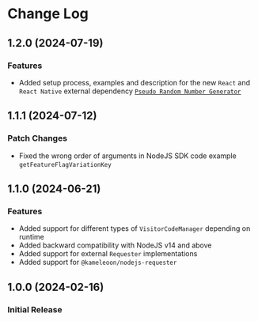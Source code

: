 # Change Log

## 1.2.0 (2024-07-19)

### Features

- Added setup process, examples and description for the new `React` and `React Native` external dependency [`Pseudo Random Number Generator`](https://developers.kameleoon.com/feature-management-and-experimentation/web-sdks/react-js-sdk#pseudo-random-number-generator)

## 1.1.1 (2024-07-12)

### Patch Changes

- Fixed the wrong order of arguments in NodeJS SDK code example `getFeatureFlagVariationKey`

## 1.1.0 (2024-06-21)

### Features

- Added support for different types of `VisitorCodeManager` depending on runtime
- Added backward compatibility with NodeJS v14 and above
- Added support for external `Requester` implementations
- Added support for `@kameleoon/nodejs-requester`

## 1.0.0 (2024-02-16)

### Initial Release
